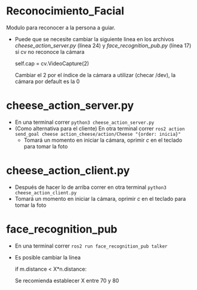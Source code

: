 # Reconocimiento_Facial
Modulo para reconocer a la persona a guiar.

- Puede que se necesite cambiar la siguiente linea en los archivos _cheese_action_server.py_ (línea 24) y _face_recognition_pub.py_ (línea 17) si cv no reconoce la cámara

    self.cap = cv.VideoCapture(2)
    
  Cambiar el 2 por el índice de la cámara a utilizar (checar /dev), la cámara por default es la 0

# cheese_action_server.py

- En una terminal correr
        ```python3 cheese_action_server.py```
- (Como alternativa para el cliente) En otra terminal correr
        ```ros2 action send_goal cheese action_cheese/action/Cheese "{order: inicia}"```
    - Tomará un momento en iniciar la cámara, oprimir _c_ en el teclado para tomar la foto

# cheese_action_client.py

- Después de hacer lo de arriba correr en otra terminal
        ```python3 cheese_action_client.py```
- Tomará un momento en iniciar la cámara, oprimir _c_ en el teclado para tomar la foto

# face_recognition_pub

- En una terminal correr 
        ```ros2 run face_recognition_pub talker```
        
- Es posible cambiar la línea

    if m.distance < X*n.distance:
    
  Se recomienda establecer X entre 70 y 80
